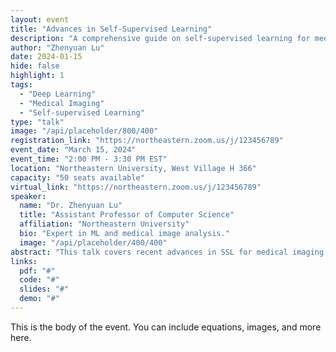 ```yaml
---
layout: event
title: "Advances in Self-Supervised Learning"
description: "A comprehensive guide on self-supervised learning for medical imaging."
author: "Zhenyuan Lu"
date: 2024-01-15
hide: false
highlight: 1
tags:
  - "Deep Learning"
  - "Medical Imaging"
  - "Self-supervised Learning"
type: "talk"
image: "/api/placeholder/800/400"
registration_link: "https://northeastern.zoom.us/j/123456789"
event_date: "March 15, 2024"
event_time: "2:00 PM - 3:30 PM EST"
location: "Northeastern University, West Village H 366"
capacity: "50 seats available"
virtual_link: "https://northeastern.zoom.us/j/123456789"
speaker:
  name: "Dr. Zhenyuan Lu"
  title: "Assistant Professor of Computer Science"
  affiliation: "Northeastern University"
  bio: "Expert in ML and medical image analysis."
  image: "/api/placeholder/400/400"
abstract: "This talk covers recent advances in SSL for medical imaging..."
links:
  pdf: "#"
  code: "#"
  slides: "#"
  demo: "#"
---
```

This is the body of the event. You can include equations, images, and more here.

